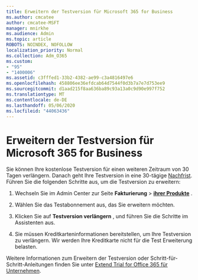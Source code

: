 ```yaml
---
title: Erweitern der Testversion für Microsoft 365 for Business
ms.author: cmcatee
author: cmcatee-MSFT
manager: mnirkhe
ms.audience: Admin
ms.topic: article
ROBOTS: NOINDEX, NOFOLLOW
localization_priority: Normal
ms.collection: Adm_O365
ms.custom:
- "95"
- "1400006"
ms.assetid: c3fffed1-33b2-4382-ae99-c3a4816497e6
ms.openlocfilehash: 458806ee36efdcab64d7544f0d3b7a7e7d753ee9
ms.sourcegitcommit: d1aad215f8aa636ba89c93a13a0c9d90e997f752
ms.translationtype: MT
ms.contentlocale: de-DE
ms.lasthandoff: 05/06/2020
ms.locfileid: "44063436"
---
```

# <a name="extend-your-trial-for-microsoft-365-for-business"></a>Erweitern der Testversion für Microsoft 365 for Business

Sie können Ihre ﻿kostenlose Testversion für einen weiteren Zeitraum von 30 Tagen verlängern. Danach geht Ihre Testversion in eine 30-tägige [Nachfrist](https://docs.microsoft.com/alchemyinsights/grace-period-for-microsoft-365-free-trial). Führen Sie die folgenden Schritte aus, um die Testversion zu erweitern:
  
1. Wechseln Sie im Admin Center zur Seite **Fakturierung** \> **[ihrer Produkte](https://go.microsoft.com/fwlink/p/?linkid=842054)** .

2. Wählen Sie das Testabonnement aus, das Sie erweitern möchten.

3. Klicken Sie auf **Testversion verlängern** , und führen Sie die Schritte im Assistenten aus.

4. Sie müssen Kreditkarteninformationen bereitstellen, um Ihre Testversion zu verlängern. Wir werden Ihre Kreditkarte nicht für die Test Erweiterung belasten.

Weitere Informationen zum Erweitern der Testversion oder Schritt-für-Schritt-Anleitungen finden Sie unter [Extend Trial for Office 365 für Unternehmen](https://docs.microsoft.com/microsoft-365/commerce/extend-your-trial).
